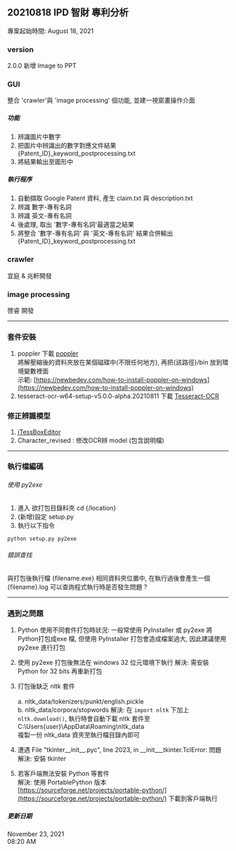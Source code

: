 ## 20210818 IPD 智財 專利分析
專案起始時間: August 18, 2021

### version
2.0.0 新增 Image to PPT 


### GUI
整合 'crawler'與 'image processing' 個功能, 並建一視窗畫操作介面

##### 功能
1. 辨識圖片中數字
2. 把圖片中辨識出的數字對應文件結果 {Patent_ID}\_keyword\_postprocessing.txt
3. 將結果輸出至圖形中


##### 執行程序
1. 自動擷取 Google Patent 資料, 產生 claim.txt 與 description.txt
2. 辨識 數字-專有名詞
3. 辨識 英文-專有名詞
4. 後處理, 取出 '數字-專有名詞'最適當之結果 
5. 將整合 '數字-專有名詞' 與 '英文-專有名詞' 結果合併輸出 {Patent_ID}\_keyword\_postprocessing.txt


### crawler
宜庭 & 兆軒開發 
### image processing
啓睿 開發

---
### 套件安裝
1. poppler 
下載 [poppler](https://blog.alivate.com.au/poppler-windows/) <br> 
將解壓縮後的資料夾放在某個磁碟中(不限任何地方), 再把{該路徑}/bin 放到環境變數裡面 <br>
示範: [https://newbedev.com/how-to-install-poppler-on-windows](https://newbedev.com/how-to-install-poppler-on-windows)
2. tesseract-ocr-w64-setup-v5.0.0-alpha.20210811
下載 [Tesseract-OCR](https://digi.bib.uni-mannheim.de/tesseract/)<br>

### 修正辨識模型
1. [jTessBoxEditor](http://vietocr.sourceforge.net/training.html)
2. Character_revised : 修改OCR辨 model (包含說明檔)


---
### 執行檔編碼
###### 使用 py2exe

1. 進入 欲打包目錄料夾 cd {/location}
2. (新增)設定 setup.py
3. 執行以下指令 <br>
```
python setup.py py2exe
```

###### 錯誤查找
與打包後執行檔 {filename.exe} 相同資料夾位置中, 在執行過後會產生一個 {filename}.log 可以查詢程式執行時是否發生問題 ?

---

### 遇到之問題
1. Python 使用不同套件打包時狀況:
一般常使用 PyInstaller 或 py2exe 將Python打包成exe 檔, 但使用 PyInstaller 打包會造成檔案過大, 因此建議使用 py2exe 進行打包 

2. 使用 py2exe 打包後無法在 windows 32 位元環境下執行
解決: 需安裝 Python for 32 bits 再重新打包

3. 打包後缺乏 nltk 套件 <br>  
a. nltk_data/tokenizers/punkt/english.pickle <br>
b. nltk_data/corpora/stopwords
解決: 在 ```import nltk``` 下加上 ```nltk.download()```, 執行時會自動下載 nltk 套件至 
C:\Users\{user}\AppData\Roaming\nltk_data <br>
複製一份 nltk\_data 資夾至執行檔目錄內即可

4. 遭遇  File "tkinter\_\_init\_\_.pyc", line 2023, in \_\_init\_\_\_tkinter.TclError: 問題
解決: 安裝 tkinter

5. 若客戶端無法安裝 Python 等套件 <br>
解決: 使用 PortablePython 版本 [https://sourceforge.net/projects/portable-python/](https://sourceforge.net/projects/portable-python/) 下載到客戶端執行





##### 更新日期
November 23, 2021 <br>
08:20 AM